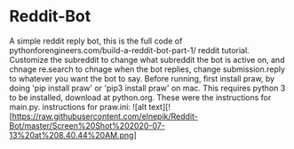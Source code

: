 # Reddit-Bot
A simple reddit reply bot, this is the full code of pythonforengineers.com/build-a-reddit-bot-part-1/ reddit tutorial. Customize the subreddit to change what subreddit the bot is active on, and chnage re.search to chnage when the bot replies, change submission.reply to whatever you want the bot to say. Before running, first install praw, by doing 'pip install praw' or 'pip3 install praw' on mac. This requires python 3 to be installed, download at python.org. These were the instructions for main.py.
instructions for praw.ini:
![alt text][![https://raw.githubusercontent.com/elnepik/Reddit-Bot/master/Screen%20Shot%202020-07-13%20at%208.40.44%20AM.png]

[address bar]: https://raw.githubusercontent.com/elnepik/Reddit-Bot/master/Screen%20Shot%202020-07-13%20at%208.40.44%20AM.png "First go to reddit.com/prefs/apps"
